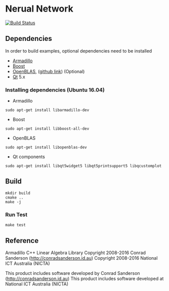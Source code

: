 Nerual Network
==============

[![Build Status](https://travis-ci.org/kiddos/NerdNet.svg?branch=master)](https://travis-ci.org/kiddos/NerdNet)


## Dependencies

In order to build examples, optional dependencies need to be installed

* [Armadillo](http://arma.sourceforge.net/)
* [Boost](http://www.boost.org/)
* [OpenBLAS](http://www.openblas.net/), ([github link](https://github.com/xianyi/OpenBLAS)) (Optional)
* [Qt](https://www.qt.io/) 5.x

### Installing dependencies (Ubuntu 16.04)

* Armadillo

```shell
sudo apt-get install libarmadillo-dev
```

* Boost

```shell
sudo apt-get install libboost-all-dev
```

* OpenBLAS

```shell
sudo apt-get install libopenblas-dev
```

* Qt components

```shell
sudo apt-get install libqt5widget5 libqt5printsupport5 libqcustomplot
```

## Build

```shell
mkdir build
cmake ..
make -j
```

### Run Test

```shell
make test
```


## Reference

Armadillo C++ Linear Algebra Library
Copyright 2008-2016 Conrad Sanderson (http://conradsanderson.id.au)
Copyright 2008-2016 National ICT Australia (NICTA)

This product includes software developed by Conrad Sanderson (http://conradsanderson.id.au)
This product includes software developed at National ICT Australia (NICTA)
